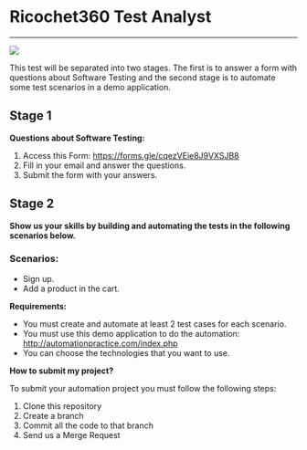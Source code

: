 # Ricochet360 Test Analyst
---
![](https://www.ricochet360.com/wp-content/uploads/2018/11/logo-ricochet360-sm.png.webp)

This test will be separated into two stages. The first is to answer a form with questions about Software Testing and the second stage is to automate some test scenarios in a demo application.

## Stage 1

**Questions about Software Testing:**

1. Access this Form: https://forms.gle/cqezVEie8J9VXSJB8
2. Fill in your email and answer the questions.
3. Submit the form with your answers.

## Stage 2

**Show us your skills by building and automating the tests in the following scenarios below.**

### Scenarios:

- Sign up.
- Add a product in the cart.

**Requirements:**
* You must create and automate at least 2 test cases for each scenario.
* You must use this demo application to do the automation: http://automationpractice.com/index.php
* You can choose the technologies that you want to use.

**How to submit my project?**

To submit your automation project you must follow the following steps:

1. Clone this repository
2. Create a branch
3. Commit all the code to that branch
4. Send us a Merge Request